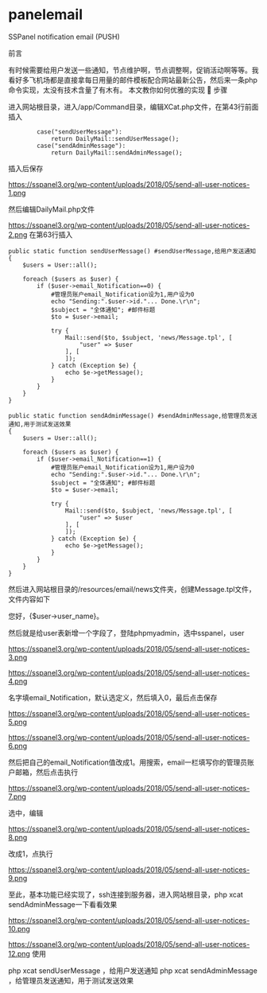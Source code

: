 # panelemail
SSPanel notification email (PUSH)



前言

有时候需要给用户发送一些通知，节点维护啊，节点调整啊，促销活动啊等等。我看好多飞机场都是直接拿每日用量的邮件模板配合网站最新公告，然后来一条php命令实现，太没有技术含量了有木有。 本文教你如何优雅的实现 🙂
步骤

进入网站根目录，进入/app/Command目录，编辑XCat.php文件，在第43行前面插入

            case("sendUserMessage"):
                return DailyMail::sendUserMessage();
            case("sendAdminMessage"):
                return DailyMail::sendAdminMessage();

插入后保存

https://sspanel3.org/wp-content/uploads/2018/05/send-all-user-notices-1.png

然后编辑DailyMail.php文件

https://sspanel3.org/wp-content/uploads/2018/05/send-all-user-notices-2.png
在第63行插入

	public static function sendUserMessage() #sendUserMessage,给用户发送通知
    {
		$users = User::all();
		
        foreach ($users as $user) {
            if ($user->email_Notification==0) {
                #管理员账户email_Notification设为1,用户设为0
				echo "Sending:".$user->id."... Done.\r\n";
                $subject = "全体通知"; #邮件标题
                $to = $user->email;

                try {
                    Mail::send($to, $subject, 'news/Message.tpl', [
                        "user" => $user
                    ], [
                    ]);
                } catch (Exception $e) {
                    echo $e->getMessage();
                }
            }
        }
    }
	
    public static function sendAdminMessage() #sendAdminMessage,给管理员发送通知,用于测试发送效果
    {
		$users = User::all();
		
        foreach ($users as $user) {
            if ($user->email_Notification==1) {
                #管理员账户email_Notification设为1,用户设为0
				echo "Sending:".$user->id."... Done.\r\n";
                $subject = "全体通知"; #邮件标题
                $to = $user->email;

                try {
                    Mail::send($to, $subject, 'news/Message.tpl', [
                        "user" => $user
                    ], [
                    ]);
                } catch (Exception $e) {
                    echo $e->getMessage();
                }
            }
        }
    }

然后进入网站根目录的/resources/email/news文件夹，创建Message.tpl文件，文件内容如下

<!DOCTYPE html>
<html>

<head>
  <meta name="viewport" content="width=device-width"/>
  <meta http-equiv="Content-Type" content="text/html; charset=UTF-8"/>
</head>

<body>
<p>您好，{$user->user_name}。</p>
</body>

</html>

然后就是给user表新增一个字段了，登陆phpmyadmin，选中sspanel，user

https://sspanel3.org/wp-content/uploads/2018/05/send-all-user-notices-3.png

https://sspanel3.org/wp-content/uploads/2018/05/send-all-user-notices-4.png

名字填email_Notification，默认选定义，然后填入0，最后点击保存

https://sspanel3.org/wp-content/uploads/2018/05/send-all-user-notices-5.png

https://sspanel3.org/wp-content/uploads/2018/05/send-all-user-notices-6.png

然后把自己的email_Notification值改成1。用搜索，email一栏填写你的管理员账户邮箱，然后点击执行

https://sspanel3.org/wp-content/uploads/2018/05/send-all-user-notices-7.png

选中，编辑

https://sspanel3.org/wp-content/uploads/2018/05/send-all-user-notices-8.png

改成1，点执行

https://sspanel3.org/wp-content/uploads/2018/05/send-all-user-notices-9.png

至此，基本功能已经实现了，ssh连接到服务器，进入网站根目录，php xcat sendAdminMessage一下看看效果

https://sspanel3.org/wp-content/uploads/2018/05/send-all-user-notices-10.png

https://sspanel3.org/wp-content/uploads/2018/05/send-all-user-notices-12.png
使用

php xcat sendUserMessage ，给用户发送通知
php xcat sendAdminMessage ，给管理员发送通知，用于测试发送效果

